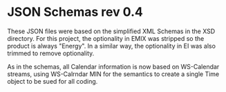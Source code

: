 # JSON Schemas rev 0.4

These JSON files were based on the simplified XML Schemas in the XSD directory. For this project, the 
optionality in EMIX was stripped so the product is always "Energy". In a similar way, the optionality
in EI was also trimmed to remove optionality.

As in the schemas, all Calendar information is now based on WS-Calendar streams, using WS-Calrndar MIN for the semantics
to create a single Time object to be sued for all coding.

